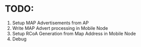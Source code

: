 
TODO:
=====
1. Setup MAP Advertisements from AP
2. Write MAP Advert processing in Mobile Node
3. Setup RCoA Generation from Map Address in Mobile Node
4. Debug

